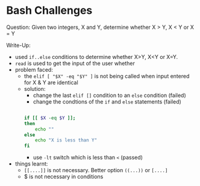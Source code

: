 # Bash Challenges 
Question:
Given two integers, X and Y, determine whether X > Y, X < Y or X = Y

Write-Up:
- used `if..else` conditions to determine whether X>Y, X<Y or X=Y.
- `read` is used to get the input of the user whether
- problem faced:
	- the `elif [ "$X" -eq "$Y" ]` is not being called when input entered for X & Y are identical
	- solution: 
		- change the last `elif []` condition to an `else` condition (failed)
		- change the condtions of the `if` and `else` statements (failed)
		```bash

		if [[ $X -eq $Y ]];
		then
			echo ""
		else
			echo "X is less than Y"
		fi							 
		`````
		- use `-lt` switch which is less than `<` (passed)					
- things learnt:
	- `[[....]]` is not necessary. Better option `((...))` or `[....]`
	- $ is not necessary in conditions 
